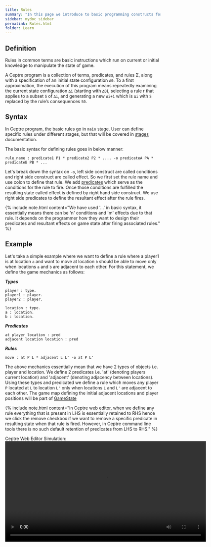 ```yaml
---
title: Rules
summary: "In this page we introduce to basic programming constructs for ceptre language - Rules"
sidebar: mydoc_sidebar
permalink: Rules.html
folder: Learn
---
```


## Definition

Rules in common terms are basic instructions which run on current or initial knowledge to manipulate the state of game.

A Ceptre program is a collection of terms, predicates, and rules Σ, along with a specification of an initial state configuration `∆0`. To a first approximation, the execution of this program means repeatedly examining the current state configuration `∆i` (starting with `∆0`), selecting a rule r that applies to a subset `S` of `∆i`, and generating a new `∆i+1` which is `∆i` with `S` replaced by the rule’s consequences `S0`.

## Syntax

In Ceptre program, the basic rules go in `main` stage. User can define specific rules under different stages, but that will be covered in [stages](Stages_Interactivity.html) documentation. 

The basic syntax for defining rules goes in below manner:

```
rule_name : predicate1 P1 * predicate2 P2 * .... -o predicateA PA * predicateB PB * ...
```

Let's break down the syntax on `-o`, left side construct are called conditions and right side construct are called effect. So we first set the rule name and use colon to define that rule. We add [predicates](Predicate.html) which serve as the conditions for the rule to fire. Once those conditions are fulfilled the resulting state called effect is defined by right hand side construct. We use right side predicates to define the resultant effect after the rule fires.

{% include note.html content="We have used '...' in basic syntax, it essentially means there can be 'n' conditions and 'm' effects due to that rule. It depends on the programmer how they want to design their predicates and resultant effects on game state after firing associated rules." %}


## Example

Let's take a simple example where we want to define a rule where a player1 is at location `a` and want to move at location `b` should be able to move only when locations `a` and `b` are adjacent to each other. For this statement, we define the game mechanics as follows:


***Types***
```
player : type.
player1 : player.
player2 : player.

location : type.
a : location.
b : location.
```

***Predicates***
```
at player location : pred
adjacent location location : pred
```

***Rules***
```
move : at P L * adjacent L L' -o at P L'
```

The above mechanics essentially mean that we have 2 types of objects i.e. player and location. We define 2 predicates i.e. 'at' (denoting players current location) and 'adjacent' (denoting adjacency between locations). Using these types and predicated we define a rule which moves any player `P` located at `L` to location `L'` only when locations `L` and `L'` are adjacent to each other. The game map defining the initial adjacent locations and player positions will be part of [GameState](GameState.html)

{% include note.html content="In Ceptre web editor, when we define any rule everything that is present in LHS is essentially retained to RHS hence we click the remove checkbox if we want to remove a specific predicate in resulting state when that rule is fired. However, in Ceptre command line tools there is no such default retention of predicates from LHS to RHS." %}

Ceptre Web Editor Simulation:
<video width = "650" controls>
    <source src = "https://user-images.githubusercontent.com/42487202/146256144-361a58ed-2dff-4b02-b773-f84cbfc92c3c.mov">
</video>